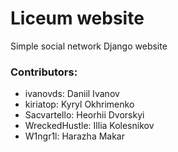 # Liceum  website
Simple social network Django website

### Contributors:
- ivanovds: Daniil Ivanov
- kiriatop: Kyryl Okhrimenko
- Sacvartello: Heorhii Dvorskyi
- WreckedHustle: Illia Kolesnikov
- W1ngr1l: Harazha Makar
